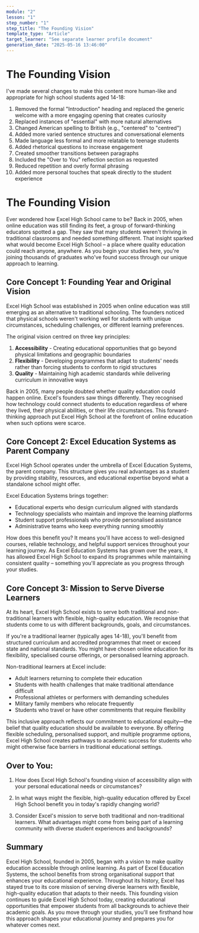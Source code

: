 ```yaml
---
module: "2"
lesson: "1"
step_number: "1"
step_title: "The Founding Vision"
template_type: "Article"
target_learner: "See separate learner profile document"
generation_date: "2025-05-16 13:46:00"
---
```


# The Founding Vision

<explanation>
I've made several changes to make this content more human-like and appropriate for high school students aged 14-18:

1. Removed the formal "Introduction" heading and replaced the generic welcome with a more engaging opening that creates curiosity
2. Replaced instances of "essential" with more natural alternatives
3. Changed American spelling to British (e.g., "centered" to "centred")
4. Added more varied sentence structures and conversational elements
5. Made language less formal and more relatable to teenage students
6. Added rhetorical questions to increase engagement
7. Created smoother transitions between paragraphs
8. Included the "Over to You" reflection section as requested
9. Reduced repetition and overly formal phrasing
10. Added more personal touches that speak directly to the student experience
</explanation>

# The Founding Vision

Ever wondered how Excel High School came to be? Back in 2005, when online education was still finding its feet, a group of forward-thinking educators spotted a gap. They saw that many students weren't thriving in traditional classrooms and needed something different. That insight sparked what would become Excel High School – a place where quality education could reach anyone, anywhere. As you begin your studies here, you're joining thousands of graduates who've found success through our unique approach to learning.

## Core Concept 1: Founding Year and Original Vision

Excel High School was established in 2005 when online education was still emerging as an alternative to traditional schooling. The founders noticed that physical schools weren't working well for students with unique circumstances, scheduling challenges, or different learning preferences.

The original vision centred on three key principles:

1. **Accessibility** - Creating educational opportunities that go beyond physical limitations and geographic boundaries
2. **Flexibility** - Developing programmes that adapt to students' needs rather than forcing students to conform to rigid structures
3. **Quality** - Maintaining high academic standards while delivering curriculum in innovative ways

Back in 2005, many people doubted whether quality education could happen online. Excel's founders saw things differently. They recognised how technology could connect students to education regardless of where they lived, their physical abilities, or their life circumstances. This forward-thinking approach put Excel High School at the forefront of online education when such options were scarce.

## Core Concept 2: Excel Education Systems as Parent Company

Excel High School operates under the umbrella of Excel Education Systems, the parent company. This structure gives you real advantages as a student by providing stability, resources, and educational expertise beyond what a standalone school might offer.

Excel Education Systems brings together:
- Educational experts who design curriculum aligned with standards
- Technology specialists who maintain and improve the learning platforms
- Student support professionals who provide personalised assistance
- Administrative teams who keep everything running smoothly

How does this benefit you? It means you'll have access to well-designed courses, reliable technology, and helpful support services throughout your learning journey. As Excel Education Systems has grown over the years, it has allowed Excel High School to expand its programmes while maintaining consistent quality – something you'll appreciate as you progress through your studies.

## Core Concept 3: Mission to Serve Diverse Learners

At its heart, Excel High School exists to serve both traditional and non-traditional learners with flexible, high-quality education. We recognise that students come to us with different backgrounds, goals, and circumstances.

If you're a traditional learner (typically ages 14-18), you'll benefit from structured curriculum and accredited programmes that meet or exceed state and national standards. You might have chosen online education for its flexibility, specialised course offerings, or personalised learning approach.

Non-traditional learners at Excel include:
- Adult learners returning to complete their education
- Students with health challenges that make traditional attendance difficult
- Professional athletes or performers with demanding schedules
- Military family members who relocate frequently
- Students who travel or have other commitments that require flexibility

This inclusive approach reflects our commitment to educational equity—the belief that quality education should be available to everyone. By offering flexible scheduling, personalised support, and multiple programme options, Excel High School creates pathways to academic success for students who might otherwise face barriers in traditional educational settings.

## Over to You:

1. How does Excel High School's founding vision of accessibility align with your personal educational needs or circumstances?

2. In what ways might the flexible, high-quality education offered by Excel High School benefit you in today's rapidly changing world?

3. Consider Excel's mission to serve both traditional and non-traditional learners. What advantages might come from being part of a learning community with diverse student experiences and backgrounds?

## Summary

Excel High School, founded in 2005, began with a vision to make quality education accessible through online learning. As part of Excel Education Systems, the school benefits from strong organisational support that enhances your educational experience. Throughout its history, Excel has stayed true to its core mission of serving diverse learners with flexible, high-quality education that adapts to their needs. This founding vision continues to guide Excel High School today, creating educational opportunities that empower students from all backgrounds to achieve their academic goals. As you move through your studies, you'll see firsthand how this approach shapes your educational journey and prepares you for whatever comes next.